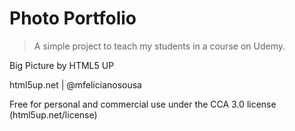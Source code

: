 # Photo Portfolio

> A simple project to teach my students in a course on Udemy.

Big Picture by HTML5 UP

html5up.net | @mfelicianosousa

Free for personal and commercial use under the CCA 3.0 license (html5up.net/license)

